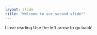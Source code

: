 ```yaml
---
layout: slide
title: "Welcome to our second slide!"
---
```

I love reading
Use the left arrow to go back!
